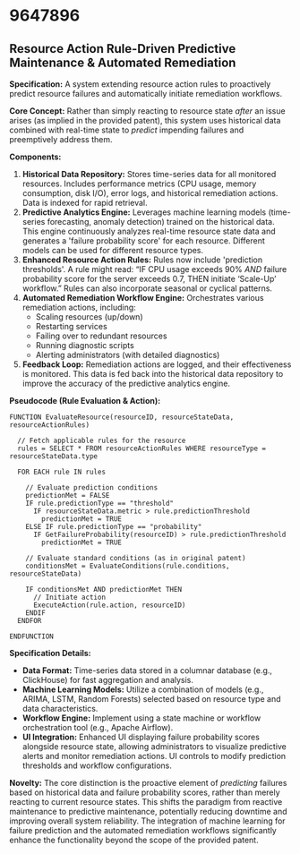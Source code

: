# 9647896

## Resource Action Rule-Driven Predictive Maintenance & Automated Remediation

**Specification:** A system extending resource action rules to proactively predict resource failures and automatically initiate remediation workflows.

**Core Concept:**  Rather than simply reacting to resource state *after* an issue arises (as implied in the provided patent), this system uses historical data combined with real-time state to *predict* impending failures and preemptively address them.

**Components:**

1.  **Historical Data Repository:** Stores time-series data for all monitored resources.  Includes performance metrics (CPU usage, memory consumption, disk I/O), error logs, and historical remediation actions.  Data is indexed for rapid retrieval.
2.  **Predictive Analytics Engine:** Leverages machine learning models (time-series forecasting, anomaly detection) trained on the historical data.  This engine continuously analyzes real-time resource state data and generates a 'failure probability score' for each resource.  Different models can be used for different resource types.
3.  **Enhanced Resource Action Rules:** Rules now include 'prediction thresholds'. A rule might read: “IF CPU usage exceeds 90% *AND* failure probability score for the server exceeds 0.7, THEN initiate ‘Scale-Up’ workflow.”  Rules can also incorporate seasonal or cyclical patterns.
4.  **Automated Remediation Workflow Engine:** Orchestrates various remediation actions, including:
    *   Scaling resources (up/down)
    *   Restarting services
    *   Failing over to redundant resources
    *   Running diagnostic scripts
    *   Alerting administrators (with detailed diagnostics)
5.  **Feedback Loop:**  Remediation actions are logged, and their effectiveness is monitored.  This data is fed back into the historical data repository to improve the accuracy of the predictive analytics engine.

**Pseudocode (Rule Evaluation & Action):**

```
FUNCTION EvaluateResource(resourceID, resourceStateData, resourceActionRules)

  // Fetch applicable rules for the resource
  rules = SELECT * FROM resourceActionRules WHERE resourceType = resourceStateData.type

  FOR EACH rule IN rules

    // Evaluate prediction conditions
    predictionMet = FALSE
    IF rule.predictionType == "threshold"
      IF resourceStateData.metric > rule.predictionThreshold
        predictionMet = TRUE
    ELSE IF rule.predictionType == "probability"
      IF GetFailureProbability(resourceID) > rule.predictionThreshold
        predictionMet = TRUE

    // Evaluate standard conditions (as in original patent)
    conditionsMet = EvaluateConditions(rule.conditions, resourceStateData)

    IF conditionsMet AND predictionMet THEN
      // Initiate action
      ExecuteAction(rule.action, resourceID)
    ENDIF
  ENDFOR

ENDFUNCTION
```

**Specification Details:**

*   **Data Format:** Time-series data stored in a columnar database (e.g., ClickHouse) for fast aggregation and analysis.
*   **Machine Learning Models:**  Utilize a combination of models (e.g., ARIMA, LSTM, Random Forests) selected based on resource type and data characteristics.
*   **Workflow Engine:** Implement using a state machine or workflow orchestration tool (e.g., Apache Airflow).
*   **UI Integration:**  Enhanced UI displaying failure probability scores alongside resource state, allowing administrators to visualize predictive alerts and monitor remediation actions.  UI controls to modify prediction thresholds and workflow configurations.

**Novelty:** The core distinction is the proactive element of *predicting* failures based on historical data and failure probability scores, rather than merely reacting to current resource states. This shifts the paradigm from reactive maintenance to predictive maintenance, potentially reducing downtime and improving overall system reliability.  The integration of machine learning for failure prediction and the automated remediation workflows significantly enhance the functionality beyond the scope of the provided patent.